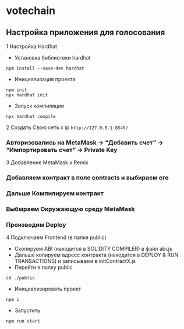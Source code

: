 # votechain
## Настройка приложения для голосования

1 Настройка Hardhat

* Установка библиотеки hardhat
```
npm install --save-dev hardhat
```
* Инициализация проекта
```
npm init
npx hardhat init
```
* Запуск компиляции
```
npx hardhat compile
```

2 Создать Свою сеть с ip ```http://127.0.0.1:8545/```
### Авторизовались на MetaMask → “Добавить счет” → “Импортировать счет” → Private Key

3 Добавление MetaMask к Remix
### Добавляем контракт в поле contracts и выбираем его
### Дальше Компилируем контракт
### Выбмраем Окружающую среду MetaMask
### Производим Deploy

4 Подключаем Frontend (в папке public)
* Скопируем ABI (находится в SOLIDITY COMPILER) в файл abi.js
* Дальше копируем адресс контракта (находится в DEPLOY & RUN TRANSACTIONS) и записываем в initContractX.js
* Перейти в папку public
```
cd ./public
```
* Инициализировать проект
```
npm i
```
* Запустить 
```
npm run start
```
